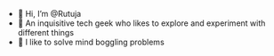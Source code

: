 - 👋 Hi, I’m @Rutuja
- 👀 An inquisitive tech geek who likes to explore and experiment with different things
- 🧠 I like to solve mind boggling problems

<!---
rutuja4201/rutuja4201 is a ✨ special ✨ repository because its `README.md` (this file) appears on your GitHub profile.
You can click the Preview link to take a look at your changes.
--->
